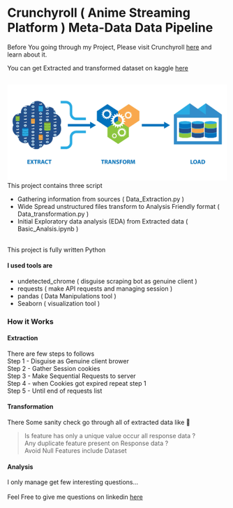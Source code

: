 # Crunchyroll ( Anime Streaming Platform ) Meta-Data Data Pipeline 
Before You going through my Project, Please visit Crunchyroll [here](https://www.crunchyroll.com/) and learn about it.<br>

You can get Extracted and transformed dataset on kaggle [here]( https://www.kaggle.com/datasets/bitguber/crunchyroll-meta-data  )

## 
![](images/ETL.png)
<br>
This project contains three script
- Gathering information from sources ( Data_Extraction.py )
- Wide Spread unstructured files transform to Analysis Friendly format ( Data_transformation.py )
- Initial Exploratory data analysis (EDA) from Extracted data ( Basic_Analsis.ipynb )<br><br>

This project is fully written Python 
#### I used tools are 
- undetected_chrome ( disguise scraping bot as genuine client ) 
- requests ( make API requests and managing session  )
- pandas ( Data Manipulations tool )
- Seaborn ( visualization tool )

### How it Works
#### Extraction
There are few steps to follows <br>
Step 1 - Disguise as Genuine client brower <br>
Step 2 - Gather Session cookies <br>
Step 3 - Make Sequential Requests to server <br>
Step 4 - when Cookies got expired repeat step 1 <br>
Step 5 - Until end of requests list

#### Transformation
There Some sanity check go through all of extracted data like 🧐 <br>
>Is feature has only a unique value occur all response data ?<br>
Any duplicate feature present on Response data ?<br>
Avoid Null Features include Dataset

#### Analysis 
I only manage get few interesting questions...
<br><br>Feel Free to give me questions on linkedin [here]( www.linkedin.com/in/guber-mani-894b34227 )

